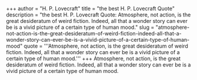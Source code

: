 +++
author = "H. P. Lovecraft"
title = "the best H. P. Lovecraft Quote"
description = "the best H. P. Lovecraft Quote: Atmosphere, not action, is the great desideratum of weird fiction. Indeed, all that a wonder story can ever be is a vivid picture of a certain type of human mood."
slug = "atmosphere-not-action-is-the-great-desideratum-of-weird-fiction-indeed-all-that-a-wonder-story-can-ever-be-is-a-vivid-picture-of-a-certain-type-of-human-mood"
quote = '''Atmosphere, not action, is the great desideratum of weird fiction. Indeed, all that a wonder story can ever be is a vivid picture of a certain type of human mood.'''
+++
Atmosphere, not action, is the great desideratum of weird fiction. Indeed, all that a wonder story can ever be is a vivid picture of a certain type of human mood.
